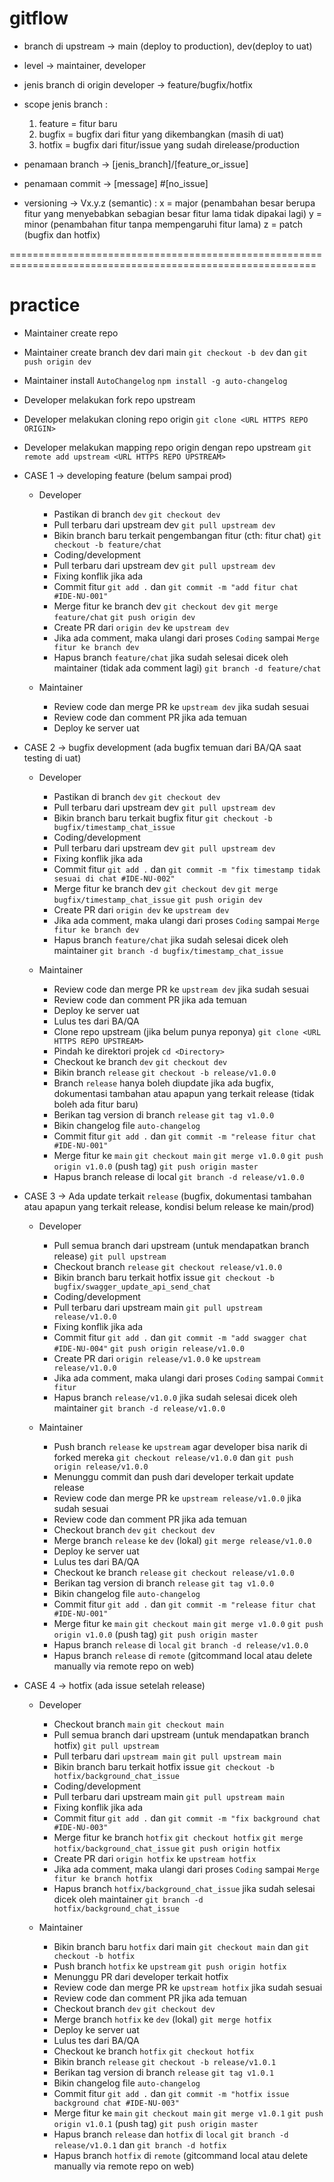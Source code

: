# gitflow

- branch di upstream -> main (deploy to production), dev(deploy to uat)
- level -> maintainer, developer

- jenis branch di origin developer -> feature/bugfix/hotfix
- scope jenis branch :
  1. feature = fitur baru
  2. bugfix = bugfix dari fitur yang dikembangkan (masih di uat)
  2. hotfix = bugfix dari fitur/issue yang sudah direlease/production 

- penamaan branch -> [jenis_branch]/[feature_or_issue]
- penamaan commit -> [message] #[no_issue]

- versioning -> Vx.y.z (semantic) :
  x = major (penambahan besar berupa fitur yang menyebabkan sebagian besar fitur lama tidak dipakai lagi)
  y = minor (penambahan fitur tanpa mempengaruhi fitur lama)
  z = patch (bugfix dan hotfix)

===========================================================================================================

# practice

- Maintainer create repo
- Maintainer create branch dev dari main
  `git checkout -b dev` dan `git push origin dev`
- Maintainer install `AutoChangelog`
  `npm install -g auto-changelog`

- Developer melakukan fork repo upstream
- Developer melakukan cloning repo origin
  `git clone <URL HTTPS REPO ORIGIN>`
- Developer melakukan mapping repo origin dengan repo upstream
  `git remote add upstream <URL HTTPS REPO UPSTREAM>`

- CASE 1 -> developing feature (belum sampai prod)
  * Developer
    - Pastikan di branch `dev`
      `git checkout dev`
    - Pull terbaru dari upstream dev
      `git pull upstream dev`
    - Bikin branch baru terkait pengembangan fitur (cth: fitur chat)
      `git checkout -b feature/chat`
    - Coding/development
    - Pull terbaru dari upstream dev
      `git pull upstream dev`
    - Fixing konflik jika ada
    - Commit fitur
      `git add .` dan `git commit -m "add fitur chat #IDE-NU-001"`
    - Merge fitur ke branch dev
      `git checkout dev`
      `git merge feature/chat`
      `git push origin dev`
    - Create PR dari `origin dev` ke `upstream dev`
    - Jika ada comment, maka ulangi dari proses `Coding` sampai `Merge fitur ke branch dev`
    - Hapus branch `feature/chat` jika sudah selesai dicek oleh maintainer (tidak ada comment lagi)
      `git branch -d feature/chat`

  * Maintainer
    - Review code dan merge PR ke `upstream dev` jika sudah sesuai
    - Review code dan comment PR jika ada temuan
    - Deploy ke server uat


- CASE 2 -> bugfix development (ada bugfix temuan dari BA/QA saat testing di uat)
  * Developer
    - Pastikan di branch `dev`
      `git checkout dev`
    - Pull terbaru dari upstream dev
      `git pull upstream dev`
    - Bikin branch baru terkait bugfix fitur
      `git checkout -b bugfix/timestamp_chat_issue`
    - Coding/development
    - Pull terbaru dari upstream dev
      `git pull upstream dev`
    - Fixing konflik jika ada
    - Commit fitur
      `git add .` dan `git commit -m "fix timestamp tidak sesuai di chat #IDE-NU-002"`
    - Merge fitur ke branch dev
      `git checkout dev`
      `git merge bugfix/timestamp_chat_issue`
      `git push origin dev`
    - Create PR dari `origin dev` ke `upstream dev`
    - Jika ada comment, maka ulangi dari proses `Coding` sampai `Merge fitur ke branch dev`
    - Hapus branch `feature/chat` jika sudah selesai dicek oleh maintainer
      `git branch -d bugfix/timestamp_chat_issue`

  * Maintainer
    - Review code dan merge PR ke `upstream dev` jika sudah sesuai
    - Review code dan comment PR jika ada temuan
    - Deploy ke server uat
    - Lulus tes dari BA/QA
    - Clone repo upstream (jika belum punya reponya)
      `git clone <URL HTTPS REPO UPSTREAM>`
    - Pindah ke direktori projek
      `cd <Directory>`
    - Checkout ke branch `dev`
      `git checkout dev`
    - Bikin branch `release`
      `git checkout -b release/v1.0.0`
    - Branch `release` hanya boleh diupdate jika ada bugfix, dokumentasi tambahan atau apapun yang terkait release (tidak boleh ada fitur baru)
    - Berikan tag version di branch `release`
      `git tag v1.0.0`
    - Bikin changelog file
      `auto-changelog`
    - Commit fitur
      `git add .` dan `git commit -m "release fitur chat #IDE-NU-001"`
    - Merge fitur ke `main`
      `git checkout main`
      `git merge v1.0.0`
      `git push origin v1.0.0` (push tag)
      `git push origin master`
    - Hapus branch release di local
      `git branch -d release/v1.0.0`


- CASE 3 -> Ada update terkait `release` (bugfix, dokumentasi tambahan atau apapun yang terkait release, kondisi belum release ke main/prod)
  * Developer
    - Pull semua branch dari upstream (untuk mendapatkan branch release)
      `git pull upstream`
    - Checkout branch `release`
      `git checkout release/v1.0.0`
    - Bikin branch baru terkait hotfix issue
      `git checkout -b bugfix/swagger_update_api_send_chat`
    - Coding/development
    - Pull terbaru dari upstream main
      `git pull upstream release/v1.0.0`
    - Fixing konflik jika ada
    - Commit fitur
      `git add .` dan `git commit -m "add swagger chat #IDE-NU-004"`
      `git push origin release/v1.0.0`
    - Create PR dari `origin release/v1.0.0` ke `upstream release/v1.0.0`
    - Jika ada comment, maka ulangi dari proses `Coding` sampai `Commit fitur`
    - Hapus branch `release/v1.0.0` jika sudah selesai dicek oleh maintainer
      `git branch -d release/v1.0.0`

  * Maintainer
    - Push branch `release` ke `upstream` agar developer bisa narik di forked mereka
      `git checkout release/v1.0.0` dan `git push origin release/v1.0.0`
    - Menunggu commit dan push dari developer terkait update release
    - Review code dan merge PR ke `upstream release/v1.0.0` jika sudah sesuai
    - Review code dan comment PR jika ada temuan
    - Checkout branch `dev`
      `git checkout dev`
    - Merge branch `release` ke `dev` (lokal)
      `git merge release/v1.0.0`
    - Deploy ke server uat
    - Lulus tes dari BA/QA
    - Checkout ke branch `release`
      `git checkout release/v1.0.0`
    - Berikan tag version di branch `release`
      `git tag v1.0.0`
    - Bikin changelog file
      `auto-changelog`
    - Commit fitur
      `git add .` dan `git commit -m "release fitur chat #IDE-NU-001"`
    - Merge fitur ke `main`
      `git checkout main`
      `git merge v1.0.0`
      `git push origin v1.0.0` (push tag)
      `git push origin master`
    - Hapus branch `release` di `local`
      `git branch -d release/v1.0.0`
    - Hapus branch `release` di `remote` (gitcommand local atau delete manually via remote repo on web)


- CASE 4 -> hotfix (ada issue setelah release)
  * Developer
    - Checkout branch `main`
      `git checkout main`
    - Pull semua branch dari upstream (untuk mendapatkan branch hotfix)
      `git pull upstream`
    - Pull terbaru dari `upstream main`
      `git pull upstream main`
    - Bikin branch baru terkait hotfix issue
      `git checkout -b hotfix/background_chat_issue`
    - Coding/development
    - Pull terbaru dari upstream main
      `git pull upstream main`
    - Fixing konflik jika ada
    - Commit fitur
      `git add .` dan `git commit -m "fix background chat #IDE-NU-003"`
    - Merge fitur ke branch `hotfix`
      `git checkout hotfix`
      `git merge hotfix/background_chat_issue`
      `git push origin hotfix`
    - Create PR dari `origin hotfix` ke `upstream hotfix`
    - Jika ada comment, maka ulangi dari proses `Coding` sampai `Merge fitur ke branch hotfix`
    - Hapus branch `hotfix/background_chat_issue` jika sudah selesai dicek oleh maintainer
      `git branch -d hotfix/background_chat_issue`

  * Maintainer
    - Bikin branch baru `hotfix` dari main
      `git checkout main` dan `git checkout -b hotfix`
    - Push branch `hotfix` ke `upstream`
      `git push origin hotfix`
    - Menunggu PR dari developer terkait hotfix
    - Review code dan merge PR ke `upstream hotfix` jika sudah sesuai
    - Review code dan comment PR jika ada temuan
    - Checkout branch `dev`
      `git checkout dev`
    - Merge branch `hotfix` ke `dev` (lokal)
      `git merge hotfix`
    - Deploy ke server uat
    - Lulus tes dari BA/QA
    - Checkout ke branch `hotfix`
      `git checkout hotfix`
    - Bikin branch `release`
      `git checkout -b release/v1.0.1`
    - Berikan tag version di branch `release`
      `git tag v1.0.1`
    - Bikin changelog file
      `auto-changelog`
    - Commit fitur
      `git add .` dan `git commit -m "hotfix issue background chat #IDE-NU-003"`
    - Merge fitur ke `main`
      `git checkout main`
      `git merge v1.0.1`
      `git push origin v1.0.1` (push tag)
      `git push origin master`
    - Hapus branch `release` dan `hotfix` di `local`
      `git branch -d release/v1.0.1` dan `git branch -d hotfix`
    - Hapus branch `hotfix` di `remote` (gitcommand local atau delete manually via remote repo on web)